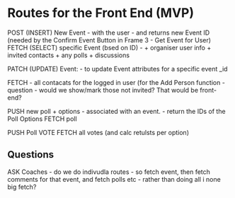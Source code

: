 # Routes for the Front End (MVP)

POST (INSERT) New Event - with the user - and returns new Event ID (needed by the Confirm Event Button in Frame 3 - Get Event for User)
FETCH (SELECT) specific Event (bsed on ID) - + organiser user info + invited contacts + any polls + discussions

PATCH (UPDATE) Event: - to update Event attributes for a specific event \_id

FETCH - all contacats for the logged in user (for the Add Person function - question - would we show/mark those not invited? That would be front-end?

PUSH new poll + options - associated with an event. - return the IDs of the Poll Options
FETCH poll

PUSH Poll VOTE
FETCH all votes (and calc retulsts per option)

## Questions

ASK Coaches - do we do indivudla routes - so fetch event, then fetch comments for that event, and fetch polls etc - rather than doing all i none big fetch?
